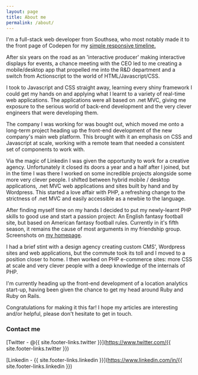 ```yaml
---
layout: page
title: About me
permalink: /about/
---
```


I'm a full-stack web developer from Southsea, who most notably made it to the front page of Codepen for my [simple responsive timeline.](http://codepen.io/thischarmingsam/details/wGGGby/)

After six years on the road as an 'interactive producer' making interactive displays for events, a chance meeting with the CEO led to me creating a mobile/desktop app that propelled me into the R&D department and a switch from Actionscript to the world of HTML/Javascript/CSS.

I took to Javascript and CSS straight away, learning every shiny framework I could get my hands on and applying what I learnt to a variety of real-time web applications. The applications were all based on .net MVC, giving me exposure to the serious world of back-end development and the very clever engineers that were developing them.

The company I was working for was bought out, which moved me onto a long-term project heading up the front-end development of the new company's main web platform. This brought with it an emphasis on CSS and Javascript at scale, working with a remote team that needed a consistent set of components to work with.

Via the magic of Linkedin I was given the opportunity to work for a creative agency. Unfortunately it closed its doors a year and a half after I joined, but in the time I was there I worked on some incredible projects alongside some more very clever people. I shifted between hybrid mobile / desktop applications, .net MVC web applications and sites built by hand and by Wordpress. This started a love affair with PHP, a refreshing change to the strictness of .net MVC and easily accessible as a newbie to the language.

After finding myself time on my hands I decided to put my newly-learnt PHP skills to good use and start a passion project: An English fantasy football site, but based on American fantasy football rules. Currently in it's fifth season, it remains the cause of most arguments in my friendship group. Screenshots on [my homepage](http://thischarmingsam.co.uk/#projects). 

I had a brief stint with a design agency creating custom CMS', Wordpress sites and web applications, but the commute took its toll and I moved to a position closer to home. I then worked on PHP e-commerce sites: more CSS at scale and very clever people with a deep knowledge of the internals of PHP.

I'm currently heading up the front-end development of a location analytics start-up, having been given the chance to get my head around Ruby and Ruby on Rails.

Congratulations for making it this far! I hope my articles are interesting and/or helpful, please don't hesitate to get in touch.

### Contact me

[Twitter - @{{ site.footer-links.twitter }}](https://www.twitter.com/{{ site.footer-links.twitter }})

[Linkedin - {{ site.footer-links.linkedin }}](https://www.linkedin.com/in/{{ site.footer-links.linkedin }})